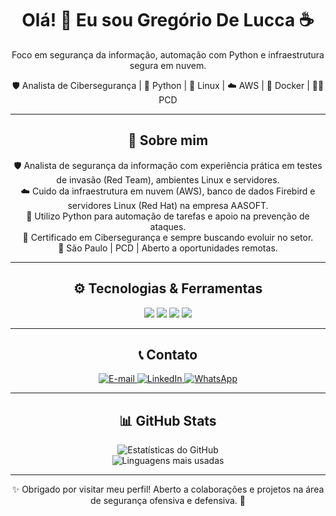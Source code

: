 <div align="center">
  <h1>Olá! 👋 Eu sou Gregório De Lucca ☕</h1>
  <p>Foco em segurança da informação, automação com Python e infraestrutura segura em nuvem.</p>

  <p>
    🛡️ Analista de Cibersegurança | 🐍 Python | 🐧 Linux | ☁️ AWS | 🐳 Docker | 👨‍💻 PCD
  </p>
</div>

---

<div align="center">
  <h2>🧠 Sobre mim</h2>
  <p>
    🛡️ Analista de segurança da informação com experiência prática em testes de invasão (Red Team), ambientes Linux e servidores. <br />
    ☁️ Cuido da infraestrutura em nuvem (AWS), banco de dados Firebird e servidores Linux (Red Hat) na empresa AASOFT. <br />
    🐍 Utilizo Python para automação de tarefas e apoio na prevenção de ataques. <br />
    🔐 Certificado em Cibersegurança e sempre buscando evoluir no setor. <br />
    📍 São Paulo | PCD | Aberto a oportunidades remotas.
  </p>
</div>

---

<div align="center">
  <h2>⚙️ Tecnologias & Ferramentas</h2>
  <p align="center">
    <img src="https://img.shields.io/badge/Python-3776AB?style=for-the-badge&logo=python&logoColor=white" />
    <img src="https://img.shields.io/badge/Linux-FCC624?style=for-the-badge&logo=linux&logoColor=black" />
    <img src="https://img.shields.io/badge/AWS-232F3E?style=for-the-badge&logo=amazon-aws&logoColor=white" />
    <img src="https://img.shields.io/badge/Docker-2496ED?style=for-the-badge&logo=docker&logoColor=white" />
  </p>
</div>

---

<div align="center">
  <h2>📞 Contato</h2>
  <p>
    <a href="mailto:gregoriodelucca@gmail.com">
      <img src="https://img.shields.io/badge/Gmail-EA4335?style=for-the-badge&logo=gmail&logoColor=white" alt="E-mail" />
    </a>
    <a href="https://www.linkedin.com/in/gregoriodelucca">
      <img src="https://img.shields.io/badge/LinkedIn-0077B5?style=for-the-badge&logo=linkedin&logoColor=white" alt="LinkedIn" />
    </a>
    <a href="https://wa.me/5511971108462">
      <img src="https://img.shields.io/badge/WhatsApp-25D366?style=for-the-badge&logo=whatsapp&logoColor=white" alt="WhatsApp" />
    </a>
  </p>
</div>

---

<div align="center">
  <h2>📊 GitHub Stats</h2>
  <p>
    <img src="https://github-readme-stats.vercel.app/api?username=gregoriodelucca&show_icons=true&theme=radical" alt="Estatísticas do GitHub" /><br>
    <img src="https://github-readme-stats.vercel.app/api/top-langs/?username=gregoriodelucca&layout=compact&theme=radical" alt="Linguagens mais usadas" />
  </p>
</div>

---

<div align="center">
  ✨ Obrigado por visitar meu perfil! Aberto a colaborações e projetos na área de segurança ofensiva e defensiva. 🚀
</div>

